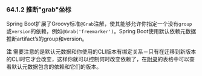 ### 64.1.2 推断"grab"坐标

Spring Boot扩展了Groovy标准`@Grab`注解，使其能够允许你指定一个没有`group`或`version`的依赖，例如`@Grab('freemarker')`。Spring Boot使用默认依赖元数据推断artifact’s的group和version。

**注** 需要注意的是默认元数据和你使用的CLI版本有绑定关系－只有在迁移到新版本的CLI时它才会改变，这样你就可以控制何时改变依赖了，在[附录](https://docs.spring.io/spring-boot/docs/2.0.0.RELEASE/reference/htmlsingle/#appendix-dependency-versions)的表格中可以查看默认元数据包含的依赖和它们的版本。
